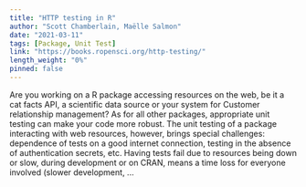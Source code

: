 ```yaml
---
title: "HTTP testing in R"
author: "Scott Chamberlain, Maëlle Salmon"
date: "2021-03-11"
tags: [Package, Unit Test]
link: "https://books.ropensci.org/http-testing/"
length_weight: "0%"
pinned: false
---
```


Are you working on a R package accessing resources on the web, be it a cat facts API, a scientific data source or your system for Customer relationship management?
As for all other packages, appropriate unit testing can make your code more robust.
The unit testing of a package interacting with web resources, however, brings special challenges:
dependence of tests on a good internet connection, testing in the absence of authentication secrets, etc.
Having tests fail due to resources being down or slow, during development or on CRAN, means a time loss for everyone involved (slower development, ...
